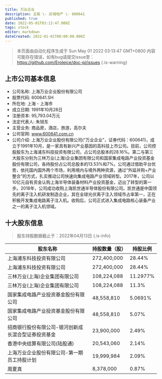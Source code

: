 ```yaml
---
title: 万业企业
description: 主板 \- 区域地产 \- 600641
published: true
date: 2022-05-01T03:13:47.000Z
tags: stock
editor: markdown
dateCreated: 2022-01-01T00:00:00.000Z
---
```


> 本页面由自动化程序生成于 Sun May 01 2022 03:13:47 GMT+0800
> 内容可能存在错误，如有bug请提交issue至：https://github.com/Eroleice/doc-pi/issues
{.is-warning}

## 上市公司基本信息
- 公司名称: 上海万业企业股份有限公司
- 股票代码: 600641.SH
- 所在地: 上海 - 上海市
- 成立日期: 1991年10月28日
- 注册资本: 95,793.04万元
- 法定代表人: 朱旭东
- 主营业务: 商品房，酒店，旅游，高尔夫
- 公司官网: www.600641.com.cn
- 公司介绍: 上海万业企业股份有限公司(“万业企业”，证券代码：600641)，成立于1991年10月，是一家具有新兴产业基因的高科技上市公司。目前，公司控股股东为上海浦东科技投资有限公司，占公司总股本的28.16%。第二与第三大股东分别为三林万业(上海)企业集团有限公司和国家集成电路产业投资基金股份有限公司，各持股份占公司总股本的13.53%和7%。公司通过借助平台优势，依托国内国外两个市场，利用境内与境外两种资源，通过“外延并购+产业整合”的方式，扎实推动公司快速向集成电路产业领域转型。2017年，公司以10亿元自有资金认购上海半导体装备材料产业投资基金，迈出了转型的第一步。2018年，公司成功收购上海凯世通半导体股份有限公司。凯世通是中国领先的离子注入机研发制造企业，其在全球光伏离子注入领域市占率第一，正在积极开发集成电路离子注入机。收购后，公司正式进入集成电路核心装备产业之一的离子注入机领域。


## 十大股东信息
> 股东持股数据截止于：2022年04月13日
{.is-info}

| 股东名称 | 持股数量（股） | 持股比例 |
| --- | --- | --- |
| 上海浦东科技投资有限公司 | 272,400,000 | 28.44% |
| 上海浦东科技投资有限公司 | 272,400,000 | 28.44% |
| 三林万业(上海)企业集团有限公司 | 108,224,088 | 11.2977% |
| 三林万业(上海)企业集团有限公司 | 108,224,088 | 11.3% |
| 国家集成电路产业投资基金股份有限公司 | 48,558,810 | 5.0691% |
| 国家集成电路产业投资基金股份有限公司 | 48,558,810 | 5.07% |
| 招商银行股份有限公司-银河创新成长混合型证券投资基金 | 23,900,000 | 2.49% |
| 香港中央结算有限公司(陆股通) | 20,543,060 | 2.14% |
| 上海万业企业股份有限公司-第一期员工持股计划 | 19,999,984 | 2.09% |
| 周夏真 | 8,378,000 | 0.87% |




